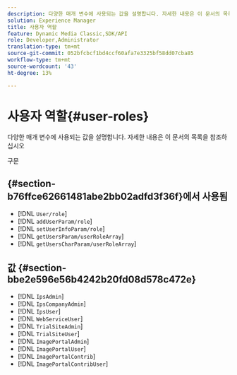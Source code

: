 ```yaml
---
description: 다양한 매개 변수에 사용되는 값을 설명합니다. 자세한 내용은 이 문서의 목록을 참조하십시오
solution: Experience Manager
title: 사용자 역할
feature: Dynamic Media Classic,SDK/API
role: Developer,Administrator
translation-type: tm+mt
source-git-commit: 052bfcbcf1bd4ccf60afa7e3325bf58dd07cba85
workflow-type: tm+mt
source-wordcount: '43'
ht-degree: 13%

---
```



# 사용자 역할{#user-roles}

다양한 매개 변수에 사용되는 값을 설명합니다. 자세한 내용은 이 문서의 목록을 참조하십시오

구문

## {#section-b76ffce62661481abe2bb02adfd3f36f}에서 사용됨

* [!DNL `User/role`]
* [!DNL `addUserParam/role`]
* [!DNL `setUserInfoParam/role`]
* [!DNL `getUsersParam/userRoleArray`]
* [!DNL `getUsersCharParam/userRoleArray`]

## 값 {#section-bbe2e596e56b4242b20fd08d578c472e}

* [!DNL `IpsAdmin`]
* [!DNL `IpsCompanyAdmin`]
* [!DNL `IpsUser`]
* [!DNL `WebServiceUser`]
* [!DNL `TrialSiteAdmin`]
* [!DNL `TrialSiteUser`]
* [!DNL `ImagePortalAdmin`]
* [!DNL `ImagePortalUser`]
* [!DNL `ImagePortalContrib`]
* [!DNL `ImagePortalContribUser`]

